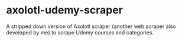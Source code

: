 # axolotl-udemy-scraper
A stripped down version of Axolotl scraper (another web scraper also developed by me) to scrape Udemy courses and categories.
